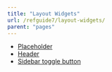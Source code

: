 ```yaml
---
title: "Layout Widgets"
url: /refguide7/layout-widgets/
parent: "pages"
---
```



*   [Placeholder](placeholder)
*   [Header](header)
*   [Sidebar toggle button](sidebar-toggle-button)
